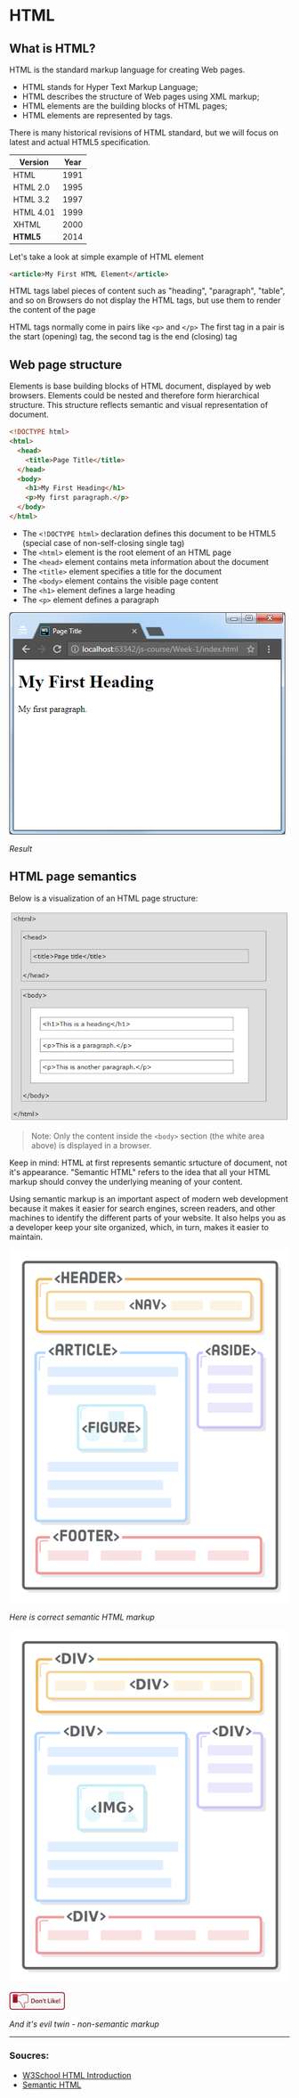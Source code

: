 # HTML

## What is HTML?
HTML is the standard markup language for creating Web pages.

- HTML stands for Hyper Text Markup Language;
- HTML describes the structure of Web pages using XML markup;
- HTML elements are the building blocks of HTML pages;
- HTML elements are represented by tags.

There is many historical revisions of HTML standard, but we will focus on latest and actual HTML5 specification.

Version	 | Year
---------|-----
HTML     | 1991
HTML 2.0 | 1995
HTML 3.2 | 1997
HTML 4.01| 1999
XHTML    | 2000
**HTML5**| 2014

Let's take a look at simple example of HTML element

```html
<article>My First HTML Element</article>
```
HTML tags label pieces of content such as "heading", "paragraph", "table", and so on
Browsers do not display the HTML tags, but use them to render the content of the page

HTML tags normally come in pairs like `<p>` and `</p>`
The first tag in a pair is the start (opening) tag, the second tag is the end (closing) tag

## Web page structure

Elements is base building blocks of HTML document, displayed by web browsers.
Elements could be nested and therefore form hierarchical structure. This structure reflects semantic and visual representation of document.

```html
<!DOCTYPE html>
<html>
  <head>
    <title>Page Title</title>
  </head>
  <body>
    <h1>My First Heading</h1>
    <p>My first paragraph.</p>
  </body>
</html>
```

* The `<!DOCTYPE html>` declaration defines this document to be HTML5 (special case of non-self-closing single tag)
* The `<html>` element is the root element of an HTML page
* The `<head>` element contains meta information about the document
* The `<title>` element specifies a title for the document
* The `<body>` element contains the visible page content
* The `<h1>` element defines a large heading
* The `<p>` element defines a paragraph

![Screenshot of browser with rendered HTML](/Week-1/webpage.png)

*Result*


## HTML page semantics

Below is a visualization of an HTML page structure:

![HTML page structure](./Week-1/structure.png)

> Note: Only the content inside the `<body>` section (the white area above) is displayed in a browser.

Keep in mind: HTML at first represents semantic srtucture of document, not it's appearance. 
"Semantic HTML" refers to the idea that all your HTML markup should convey the underlying meaning of your content.

Using semantic markup is an important aspect of modern web development because it makes it easier for search engines, screen readers, and other machines to identify the different parts of your website. 
It also helps you as a developer keep your site organized, which, in turn, makes it easier to maintain.

![Semantic markup](./Week-1/semantic-page.png)

*Here is correct semantic HTML markup*


![Non-semantic markup](./Week-1/non-semantic-page.png)

![Don't do like this](./common/dislike.png)

*And it's evil twin - non-semantic markup*

-------
### Soucres:
* [W3School HTML Introduction](https://www.w3schools.com/htmL/html_intro.asp)
* [Semantic HTML](https://internetingishard.com/html-and-css/semantic-html/)
